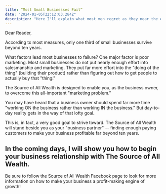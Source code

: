 ```yaml
---
title: “Most Small Businesses Fail”
date: "2024-01-05T22:12:03.284Z"
description: "Here I'll explain what most men regret as they near the end of their days."
---
```


Dear Reader,

According to most measures, only one third of small businesses survive beyond ten years.

What factors lead most businesses to failure? One major factor is poor marketing. Most small businesses do not put nearly enough effort into salesmanship and marketing. They put far more effort into the "doing of the thing" (building their product) rather than figuring out how to get people to actually buy that "thing."

The Source of All Wealth is designed to enable you, as the business owner, to overcome this all-important "marketing problem."

You may have heard that a business owner should spend far more time "working ON the business rather than working IN the business." But day-to-day reality gets in the way of that lofty goal.

This is, in fact, a very good goal to strive toward. The Source of All Wealth will stand beside you as your "business partner" -- finding enough paying customers to make your business profitable far beyond ten years.

In the coming days, I will show you how to begin your business relationship with The Source of All Wealth.
---

Be sure to follow the Source of All Wealth Facebook page to look for more information on how to make your business a profit-making engine of growth!

